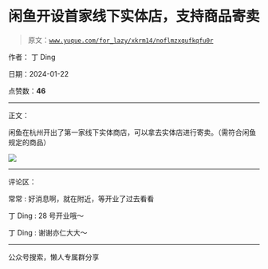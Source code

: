 # 闲鱼开设首家线下实体店，支持商品寄卖

> 原文：[`www.yuque.com/for_lazy/xkrm14/noflmzxqufkqfu0r`](https://www.yuque.com/for_lazy/xkrm14/noflmzxqufkqfu0r)

作者： 丁 Ding

日期：2024-01-22

点赞数：**46**

* * *

正文：

闲鱼在杭州开出了第一家线下实体商店，可以拿去实体店进行寄卖。（需符合闲鱼规定的商品）

![](img/c306f6b5cb784c582149c8f9c5c1a026.png)

* * *

评论区：

常常 : 好消息啊，就在附近，等开业了过去看看

丁 Ding : 28 号开业哦～

丁 Ding : 谢谢亦仁大大～

* * *

公众号搜索，懒人专属群分享